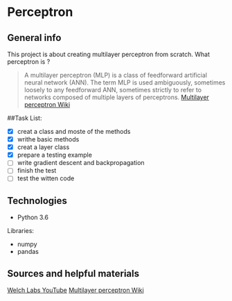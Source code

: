 # Perceptron
## General info
This project is about creating multilayer perceptron from scratch. What perceptron is ?

>A multilayer perceptron (MLP) is a class of feedforward artificial neural network (ANN). The term MLP is used ambiguously, sometimes loosely to any feedforward ANN, sometimes strictly to refer to networks composed of multiple layers of perceptrons.
[Multilayer perceptron Wiki](https://en.wikipedia.org/wiki/Multilayer_perceptron)

##Task List:
- [x] creat a class and moste of the methods
- [x] writhe basic methods
- [x] creat a layer class
- [x] prepare a testing example
- [ ] write gradient descent and backpropagation
- [ ] finish the test
- [ ] test the witten code

## Technologies
* Python 3.6

Libraries:
* numpy
* pandas

## Sources and helpful materials
[Welch Labs YouTube](https://www.youtube.com/watch?v=bxe2T-V8XRs&list=PLiaHhY2iBX9hdHaRr6b7XevZtgZRa1PoU)
[Multilayer perceptron Wiki](https://en.wikipedia.org/wiki/Multilayer_perceptron)
